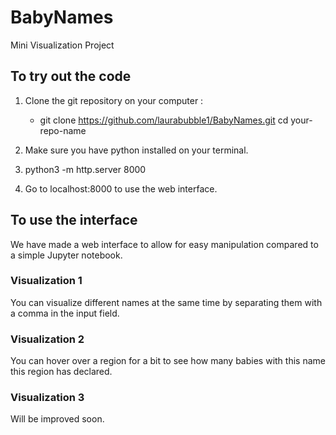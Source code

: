 # BabyNames
Mini Visualization Project

## To try out the code 

1. Clone the git repository on your computer : 
    - git clone https://github.com/laurabubble1/BabyNames.git
cd your-repo-name

2. Make sure you have python installed on your terminal.

3. python3 -m http.server 8000

4. Go to localhost:8000 to use the web interface.

## To use the interface

We have made a web interface to allow for easy manipulation compared to a simple Jupyter notebook.

### Visualization 1

You can visualize different names at the same time by separating them with a comma in the input field.

### Visualization 2

You can hover over a region for a bit to see how many babies with this name this region has declared.

### Visualization 3

Will be improved soon.
